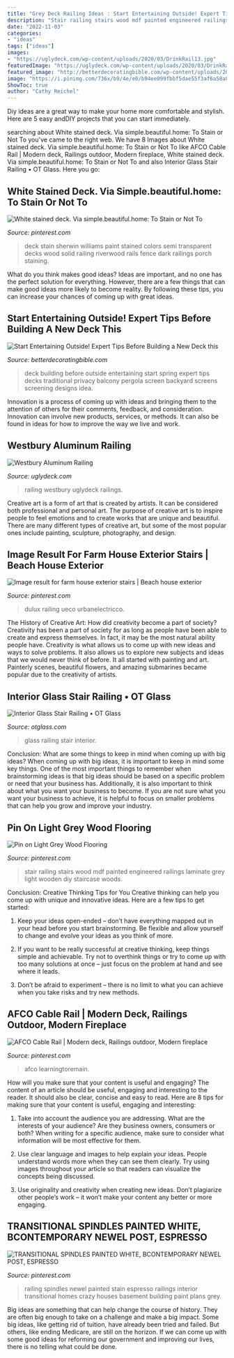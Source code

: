 ```yaml
---
title: "Grey Deck Railing Ideas : Start Entertaining Outside! Expert Tips Before Building A New Deck This"
description: "Stair railing stairs wood mdf painted engineered railings laminate grey light wooden diy staircase woods"
date: "2022-11-03"
categories:
- "ideas"
tags: ["ideas"]
images:
- "https://uglydeck.com/wp-content/uploads/2020/03/DrinkRail13.jpg"
featuredImage: "https://uglydeck.com/wp-content/uploads/2020/03/DrinkRail13.jpg"
featured_image: "http://betterdecoratingbible.com/wp-content/uploads/2014/01/traditional-deck.jpg"
image: "https://i.pinimg.com/736x/b9/4e/e0/b94ee099fbbf5dae55f3af6a58a8232d--stair-railing-railings.jpg"
ShowToc: true
author: "Cathy Reichel"
---
```



Diy ideas are a great way to make your home more comfortable and stylish. Here are 5 easy andDIY projects that you can start immediately.

	

		
searching about White stained deck. Via simple.beautiful.home: To Stain or Not To you've came to the right web. We have 8 Images about White stained deck. Via simple.beautiful.home: To Stain or Not To like AFCO Cable Rail | Modern deck, Railings outdoor, Modern fireplace, White stained deck. Via simple.beautiful.home: To Stain or Not To and also Interior Glass Stair Railing • OT Glass. Here you go:
		
    
## White Stained Deck. Via Simple.beautiful.home: To Stain Or Not To

<img loading=lazy src="https://i.pinimg.com/736x/b5/76/3a/b5763a22b408594fe41b8bb4f690c1cd.jpg" onerror="this.onerror=null;this.src='https://tse2.mm.bing.net/th?id=OIP.Itn-VjjxUYmOwCSkejbftQHaFj&amp;pid=15.1';" alt="White stained deck. Via simple.beautiful.home: To Stain or Not To">

_Source: pinterest.com_

>deck stain sherwin williams paint stained colors semi transparent decks wood solid railing riverwood rails fence dark railings porch staining. 

	

What do you think makes good ideas?
Ideas are important, and no one has the perfect solution for everything. However, there are a few things that can make good ideas more likely to become reality. By following these tips, you can increase your chances of coming up with great ideas.

    
## Start Entertaining Outside! Expert Tips Before Building A New Deck This

<img loading=lazy src="http://betterdecoratingbible.com/wp-content/uploads/2014/01/traditional-deck.jpg" onerror="this.onerror=null;this.src='https://tse1.mm.bing.net/th?id=OIP.EyCcldi09Y8jbmNWiuMCxgHaKN&amp;pid=15.1';" alt="Start Entertaining Outside! Expert Tips Before Building a New Deck this">

_Source: betterdecoratingbible.com_

>deck building before outside entertaining start spring expert tips decks traditional privacy balcony pergola screen backyard screens screening designs idea. 

	

Innovation is a process of coming up with ideas and bringing them to the attention of others for their comments, feedback, and consideration. Innovation can involve new products, services, or methods. It can also be found in ideas for how to improve the way we live and work.

    
## Westbury Aluminum Railing

<img loading=lazy src="https://uglydeck.com/wp-content/uploads/2020/03/DrinkRail13.jpg" onerror="this.onerror=null;this.src='https://tse4.mm.bing.net/th?id=OIP.CKoKi8X5DZhDlpIAoqHHJAHaHa&amp;pid=15.1';" alt="Westbury Aluminum Railing">

_Source: uglydeck.com_

>railing westbury uglydeck railings. 

	

Creative art is a form of art that is created by artists. It can be considered both professional and personal art. The purpose of creative art is to inspire people to feel emotions and to create works that are unique and beautiful. There are many different types of creative art, but some of the most popular ones include painting, sculpture, photography, and design.

    
## Image Result For Farm House Exterior Stairs | Beach House Exterior

<img loading=lazy src="https://i.pinimg.com/originals/7a/09/6e/7a096e7d815fdd82a7e7c7090391f60b.jpg" onerror="this.onerror=null;this.src='https://tse2.mm.bing.net/th?id=OIP.t1WJJUF91TFhCXjgjcyfwQHaLc&amp;pid=15.1';" alt="Image result for farm house exterior stairs | Beach house exterior">

_Source: pinterest.com_

>dulux railing ueco urbanelectricco. 

	

The History of Creative Art: How did creativity become a part of society?
Creativity has been a part of society for as long as people have been able to create and express themselves. In fact, it may be the most natural ability people have. Creativity is what allows us to come up with new ideas and ways to solve problems. It also allows us to explore new subjects and ideas that we would never think of before. It all started with painting and art. Painterly scenes, beautiful flowers, and amazing submarines became popular due to the creativity of artists.

    
## Interior Glass Stair Railing • OT Glass

<img loading=lazy src="https://www.otglass.com/wp-content/uploads/2016/12/2016-12-07-12.28.13.jpg" onerror="this.onerror=null;this.src='https://tse3.mm.bing.net/th?id=OIP.mvQlzNuZYwGUu_kJEowTpAHaJ4&amp;pid=15.1';" alt="Interior Glass Stair Railing • OT Glass">

_Source: otglass.com_

>glass railing stair interior. 

	

Conclusion: What are some things to keep in mind when coming up with big ideas?
When coming up with big ideas, it is important to keep in mind some key things. One of the most important things to remember when brainstorming ideas is that big ideas should be based on a specific problem or need that your business has. Additionally, it is also important to think about what you want your business to become. If you are not sure what you want your business to achieve, it is helpful to focus on smaller problems that can help you grow and improve your industry.

    
## Pin On Light Grey Wood Flooring

<img loading=lazy src="https://i.pinimg.com/736x/b9/4e/e0/b94ee099fbbf5dae55f3af6a58a8232d--stair-railing-railings.jpg" onerror="this.onerror=null;this.src='https://tse2.mm.bing.net/th?id=OIP.rnOhd-M2L4T_xHBokPkJqQHaLH&amp;pid=15.1';" alt="Pin on Light Grey Wood Flooring">

_Source: pinterest.com_

>stair railing stairs wood mdf painted engineered railings laminate grey light wooden diy staircase woods. 

	

Conclusion: Creative Thinking Tips for You
Creative thinking can help you come up with unique and innovative ideas. Here are a few tips to get started:
1. Keep your ideas open-ended – don’t have everything mapped out in your head before you start brainstorming. Be flexible and allow yourself to change and evolve your ideas as you think of more.

2. If you want to be really successful at creative thinking, keep things simple and achievable. Try not to overthink things or try to come up with too many solutions at once – just focus on the problem at hand and see where it leads.

3. Don’t be afraid to experiment – there is no limit to what you can achieve when you take risks and try new methods.

    
## AFCO Cable Rail | Modern Deck, Railings Outdoor, Modern Fireplace

<img loading=lazy src="https://i.pinimg.com/736x/f1/de/c9/f1dec9a3f634c3a84d0915f067baab43.jpg" onerror="this.onerror=null;this.src='https://tse2.mm.bing.net/th?id=OIP.A-H1EJkrVkTv4udGcO19pwHaEK&amp;pid=15.1';" alt="AFCO Cable Rail | Modern deck, Railings outdoor, Modern fireplace">

_Source: pinterest.com_

>afco learningtoremain. 

	

How will you make sure that your content is useful and engaging?
The content of an article should be useful, engaging and interesting to the reader. It should also be clear, concise and easy to read. Here are 8 tips for making sure that your content is useful, engaging and interesting:
1. Take into account the audience you are addressing. What are the interests of your audience? Are they business owners, consumers or both? When writing for a specific audience, make sure to consider what information will be most effective for them.

2. Use clear language and images to help explain your ideas. People understand words more when they can see them clearly. Try using images throughout your article so that readers can visualize the concepts being discussed.

3. Use originality and creativity when creating new ideas. Don’t plagiarize other people’s work – it won’t make your content any better or more engaging.

    
## TRANSITIONAL SPINDLES PAINTED WHITE, BCONTEMPORARY NEWEL POST, ESPRESSO

<img loading=lazy src="https://i.pinimg.com/736x/9e/8c/c1/9e8cc199dcafb3e530b938fa731d58a3.jpg" onerror="this.onerror=null;this.src='https://tse1.mm.bing.net/th?id=OIP.jn4OcZbbPXcYk2lOS7cwFQHaJ3&amp;pid=15.1';" alt="TRANSITIONAL SPINDLES PAINTED WHITE, BCONTEMPORARY NEWEL POST, ESPRESSO">

_Source: pinterest.com_

>railing spindles newel painted stain espresso railings interior transitional homes crazy houses basement building paint plans grey. 

	

Big ideas are something that can help change the course of history. They are often big enough to take on a challenge and make a big impact. Some big ideas, like getting rid of tuition, have already been tried and failed. But others, like ending Medicare, are still on the horizon. If we can come up with some good ideas for reforming our government and improving our lives, there is no telling what could be done.

